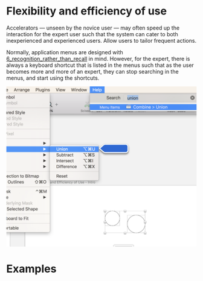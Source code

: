# Flexibility and efficiency of use

Accelerators — unseen by the novice user — may often speed up the interaction for the expert user such that the system can cater to both inexperienced and experienced users. Allow users to tailor frequent actions.

Normally, application menus are designed with [6_recognition_rather_than_recall](6_recognition_rather_than_recall.md) in mind. However, for the expert, there is always a keyboard shortcut that is listed in the menus such that as the user becomes more and more of an expert, they can stop searching in the menus, and start using the shortcuts.

![](images/menu-shortcuts.png)

# Examples



